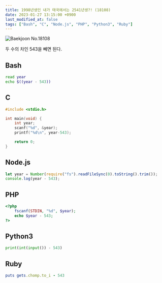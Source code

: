 ```yaml
---
title: 1998년생인 내가 태국에서는 2541년생?! (18108)
date: 2023-01-27 13:15:00 +0900
last_modified_at: false
tags: ["Bash", "C", "Node.js", "PHP", "Python3", "Ruby"]
---
```


![Baekjoon No.18108](https://cdn.jsdelivr.net/gh/kimzuni/cdn/blog/baekjoon-18108.png)

두 수의 차인 543을 빼면 된다.

## Bash

```bash
read year
echo $((year - 543))
```

## C

```c
#include <stdio.h>

int main(void) {
	int year;
	scanf("%d", &year);
	printf("%d\n", year-543);

	return 0;
}
```

## Node.js

```javascript
let year = Number(require("fs").readFileSync(0).toString().trim());
console.log(year - 543);
```

## PHP

```php
<?php
	fscanf(STDIN, "%d", $year);
	echo $year - 543;
?>
```

## Python3

```python
print(int(input()) - 543)
```

## Ruby

```ruby
puts gets.chomp.to_i - 543
```

